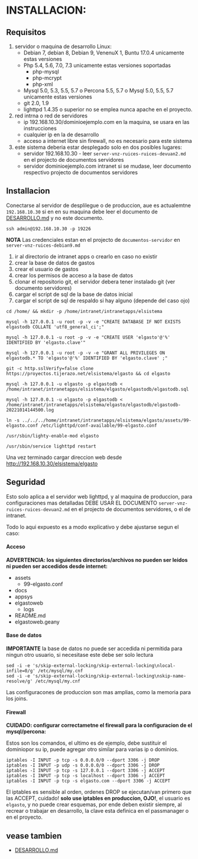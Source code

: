 INSTALLACION:
============

## Requisitos

1. servidor o maquina de desarrollo Linux:
    * Debian 7, debian 8, Debian 9, VenenuX 1, Buntu 17.0.4 unicamente estas versiones
    * Php 5.4, 5.6, 7.0, 7.3 unicamente estas versiones soportadas
        * php-mysql
        * php-mcrypt
        * php-xml
    * Mysql 5.0, 5.3, 5.5, 5.7 o Percona 5.5, 5.7 o Mysql 5.0, 5.5, 5.7 unicamente estas versiones
    * git 2.0, 1.9
    * lighttpd 1.4.35 o superior no se emplea nunca apache en el proyecto.
2. red intrna o red de servidores
    * ip 192.168.10.30/dominioejemplo.com en la maquina, se usara en las instrucciones
    * cualquier ip en la de desarrollo
    * acceso a internet libre sin firewall, no es necesario para este sistema
3. este sistema deberia estar desplegado solo en dos posibles lugares:
    * servidor 192.168.10.30 - leer `server-vnz-ruices-ruices-devuan2.md` en el projecto de documentos servidores
    * servidor dominioejemplo.com intranet si se mudase, leer documento respectivo projecto de documentos servidores

## Installacion

Conectarse al servidor de desplilegue o de produccion, aue es actualemtne `192.168.10.30` 
si en en su maquina debe leer el documento de [DESARROLLO.md](DESARROLLO.md) y no este documento.

```
ssh admin@192.168.10.30 -p 19226
```

**NOTA** Las credenciales estan en el projecto de `documentos-servidor` en `server-vnz-ruices-debian9.md`

1. ir al directorio de intranet apps o crearlo en caso no existir
2. crear la base de datos de gastos
3. crear el usuario de gastos
4. crear los permisos de acceso a la base de datos
5. clonar el repositorio git, el servidor debera tener instalado git (ver documento servidores)
6. cargar el script de sql de la base de datos inicial
7. cargar el script de sql de respaldo si hay alguno (depende del caso ojo)

```
cd /home/ && mkdir -p /home/intranet/intranetapps/elsistema

mysql -h 127.0.0.1 -u root -p -v -e "CREATE DATABASE IF NOT EXISTS elgastodb COLLATE 'utf8_general_ci';"

mysql -h 127.0.0.1 -u root -p -v -e "CREATE USER 'elgasto'@'%' IDENTIFIED BY 'elgasto.clave'"

mysql -h 127.0.0.1 -u root -p -v -e "GRANT ALL PRIVILEGES ON elgastodb.* TO 'elgasto'@'%' IDENTIFIED BY 'elgasto.clave' ;"

git -c http.sslVerify=false clone https://proyectos.tijerazo.net/elsistema/elgasto && cd elgasto

mysql -h 127.0.0.1 -u elgasto -p elgastodb < /home/intranet/intranetapps/elsistema/elgasto/elgastodb/elgastodb.sql

mysql -h 127.0.0.1 -u elgasto -p elgastodb < /home/intranet/intranetapps/elsistema/elgasto/elgastodb/elgastodb-20221014144500.log

ln -s ../../../home/intranet/intranetapps/elsistema/elgasto/assets/99-elgasto.conf /etc/lighttpd/conf-available/99-elgasto.conf

/usr/sbin/lighty-enable-mod elgasto

/usr/sbin/service lighttpd restart
```

Una vez terminado cargar direccion web desde http://192.168.10.30/elsistema/elgasto

## Seguridad

Esto solo aplica a el servidor web lighttpd, y al maquina de produccion, para 
configuraciones mas detalladas DEBE USAR EL DOCUMENTO `server-vnz-ruices-ruices-devuan2.md` 
en el projecto de documentos servidores, o el de intranet.

Todo lo aqui expuesto es a modo explicativo y debe ajustarse segun el caso:

#### Acceso

**ADVERTENCIA: los siguientes directorios/archivos no pueden ser leidos
ni pueden ser accedidos desde internet:**

* assets
    * 99-elgasto.conf
* docs
* appsys
* elgastoweb
    * logs
* README.md
* elgastoweb.geany


#### Base de datos

**IMPORTANTE** la base de datos no puede ser accedida ni permitida para 
ningun otro usuario, si necesitase este debe ser solo lectura

```
sed -i -e 's/skip-external-locking/skip-external-locking\nlocal-infile=0/g' /etc/mysql/my.cnf
sed -i -e 's/skip-external-locking/skip-external-locking\nskip-name-resolve/g' /etc/mysql/my.cnf
```

Las configuracones de produccion son mas amplias, como la memoria para los joins.

#### Firewall

**CUIDADO: configurar correctametne el firewall para la configuracion de el mysql/percona:**

Estos son los comandos, el ultimo es de ejemplo, debe sustituir el dominiopor su ip, puede agregar otro similar para varias ip o dominios.

```
iptables -I INPUT -p tcp -s 0.0.0.0/0 --dport 3306 -j DROP
iptables -I INPUT -p udp -s 0.0.0.0/0 --dport 3306 -j DROP
iptables -I INPUT -p tcp -s 127.0.0.1 --dport 3306 -j ACCEPT
iptables -I INPUT -p tcp -s localhost --dport 3306 -j ACCEPT
iptables -I INPUT -p tcp -s elgasto.com --dport 3306 -j ACCEPT
```

El iptables es sensible al orden, ordenes DROP se ejecutan/van primero que las ACCEPT, cuidado!
**solo use iptables en produccion, OJO!**, el usuario es `elgasto`, y no puede crear esquemas, 
por ende deben existir siempre, al recrear o trabajar en desarrollo, la clave esta definica 
en el passmanager o en el proyecto.

## vease tambien

* [DESARROLLO.md](DESARROLLO.md)
